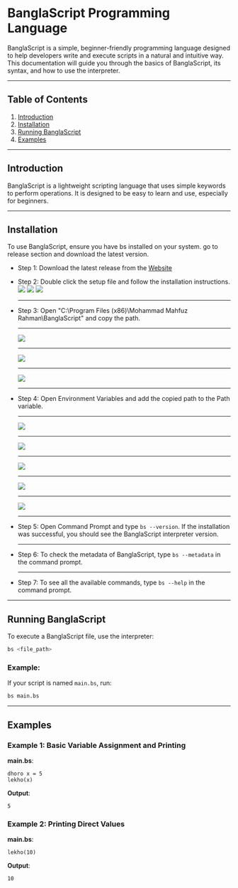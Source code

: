 # BanglaScript Programming Language

BanglaScript is a simple, beginner-friendly programming language designed to help developers write and execute scripts in a natural and intuitive way. This documentation will guide you through the basics of BanglaScript, its syntax, and how to use the interpreter.

---

## Table of Contents
1. [Introduction](#introduction)
2. [Installation](#installation)
3. [Running BanglaScript](#running-banglascript)
4. [Examples](#examples)


---

## Introduction
BanglaScript is a lightweight scripting language that uses simple keywords to perform operations. It is designed to be easy to learn and use, especially for beginners.

---

## Installation
To use BanglaScript, ensure you have bs installed on your system. go to release section and download the latest version.

* Step 1: Download the latest release from the [Website](https://bangla-script.vercel.app/)
* Step 2: Double click the setup file and follow the installation instructions.
![](docs/1.png)
![](docs/2.png)
![](docs/3.png) <hr>
* Step 3: Open "C:\Program Files (x86)\Mohammad Mahfuz Rahman\BanglaScript" and copy the path. <hr>
![](docs/4.png) <hr>
![](docs/5.png) <hr>
![](docs/6.png) <hr>
* Step 4: Open Environment Variables and add the copied path to the Path variable. <hr>
![](docs/7.png) <hr>
![](docs/8.png) <hr>
![](docs/9.png) <hr>
![](docs/10.png) <hr>
![](docs/11.png) <hr>
* Step 5: Open Command Prompt and type `bs --version`. If the installation was successful, you should see the BanglaScript interpreter version. <hr>

* Step 6: To check the metadata of BanglaScript, type `bs --metadata` in the command prompt. <hr>

* Step 7: To see all the available commands, type `bs --help` in the command prompt.


---


## Running BanglaScript
To execute a BanglaScript file, use the interpreter:

```bash
bs <file_path>
```

### Example:
If your script is named `main.bs`, run:
```bash
bs main.bs
```

---

## Examples
### Example 1: Basic Variable Assignment and Printing
**main.bs**:
```
dhoro x = 5
lekho(x)
```
**Output**:
```
5
```

### Example 2: Printing Direct Values
**main.bs**:
```
lekho(10)
```
**Output**:
```
10
```
